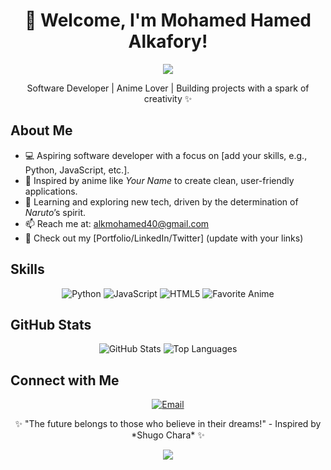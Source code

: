 <div align="center">
  <h1>👋 Welcome, I'm Mohamed Hamed Alkafory!</h1>
  <img src="[invalid url, do not cite] width="200"/>
  <p>Software Developer | Anime Lover | Building projects with a spark of creativity ✨</p>
</div>

## About Me
- 💻 Aspiring software developer with a focus on [add your skills, e.g., Python, JavaScript, etc.].
- 🎨 Inspired by anime like *Your Name* to create clean, user-friendly applications.
- 🌟 Learning and exploring new tech, driven by the determination of *Naruto*’s spirit.
- 📫 Reach me at: [alkmohamed40@gmail.com](mailto:alkmohamed40@gmail.com)
- 🔗 Check out my [Portfolio/LinkedIn/Twitter] (update with your links)

## Skills
<div align="center">
  <img src="https://img.shields.io/badge/Python-3776AB?style=for-the-badge&logo=python&logoColor=white" alt="Python"/>
  <img src="https://img.shields.io/badge/JavaScript-F7DF1E?style=for-the-badge&logo=javascript&logoColor=black" alt="JavaScript"/>
  <img src="https://img.shields.io/badge/HTML5-E34F26?style=for-the-badge&logo=html5&logoColor=white" alt="HTML5"/>
  <img src="https://img.shields.io/badge/Favorite_Anime-Your_Name-FF69B4?style=for-the-badge" alt="Favorite Anime"/>
</div>

## GitHub Stats
<div align="center">
  <img src="https://github-readme-stats.vercel.app/api?username=MohamedHamedAlkafory&show_icons=true&theme=tokyonight" alt="GitHub Stats"/>
  <img src="https://github-readme-stats.vercel.app/api/top-langs/?username=MohamedHamedAlkafory&layout=compact&theme=tokyonight" alt="Top Languages"/>
</div>

## Connect with Me
<div align="center">
  <a href="mailto:alkmohamed40@gmail.com"><img src="https://img.shields.io/badge/Email-0078D4?style=for-the-badge&logo=gmail&logoColor=white" alt="Email"/></a>
  <a href="[invalid url, do not cite] src="https://img.shields.io/badge/LinkedIn-0077B5?style=for-the-badge&logo=linkedin&logoColor=white" alt="LinkedIn"/></a>
</div>

<div align="center">
  <p>✨ "The future belongs to those who believe in their dreams!" - Inspired by *Shugo Chara* ✨</p>
  <img src="[invalid url, do not cite] width="100"/>
</div>

